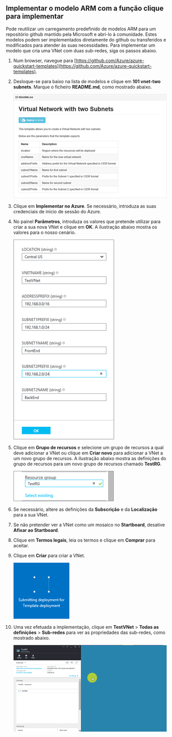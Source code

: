 ## <a name="deploy-the-arm-template-by-using-click-to-deploy"></a>Implementar o modelo ARM com a função clique para implementar
Pode reutilizar um carregamento predefinido de modelos ARM para um repositório github mantido pela Microsoft e abri-lo à comunidade. Estes modelos podem ser implementados diretamente do github ou transferidos e modificados para atender às suas necessidades. Para implementar um modelo que cria uma VNet com duas sub-redes, siga os passos abaixo.

1. Num browser, navegue para [https://github.com/Azure/azure-quickstart-templates](https://github.com/Azure/azure-quickstart-templates).
2. Desloque-se para baixo na lista de modelos e clique em **101 vnet-two subnets**. Marque o ficheiro **README.md**, como mostrado abaixo.
   
    ![Ficheiro READEME.md no github](./media/virtual-networks-create-vnet-arm-template-click-include/figure1.png)
3. Clique em **Implementar no Azure**. Se necessário, introduza as suas credenciais de início de sessão do Azure. 
4. No painel **Parâmetros**, introduza os valores que pretende utilizar para criar a sua nova VNet e clique em **OK**. A ilustração abaixo mostra os valores para o nosso cenário.
   
    ![Parâmetros do modelo ARM](./media/virtual-networks-create-vnet-arm-template-click-include/figure2.png)
5. Clique em **Grupo de recursos** e selecione um grupo de recursos a qual deve adicionar a VNet ou clique em **Criar novo** para adicionar a VNet a um novo grupo de recursos. A ilustração abaixo mostra as definições do grupo de recursos para um novo grupo de recursos chamado **TestRG**.
   
    ![Grupo de recursos](./media/virtual-networks-create-vnet-arm-template-click-include/figure3.png)
6. Se necessário, altere as definições da **Subscrição** e da **Localização** para a sua VNet.
7. Se não pretender ver a VNet como um mosaico no **Startboard**, desative **Afixar ao Startboard**.
8. Clique em **Termos legais**, leia os termos e clique em **Comprar** para aceitar. 
9. Clique em **Criar** para criar a VNet.
   
    ![Mosaico Submeter implementação no portal de pré-visualização](./media/virtual-networks-create-vnet-arm-template-click-include/figure4.png)
10. Uma vez efetuada a implementação, clique em **TestVNet** > **Todas as definições** > **Sub-redes** para ver as propriedades das sub-redes, como mostrado abaixo.
    
     ![Criar a VNet no portal de pré-visualização](./media/virtual-networks-create-vnet-arm-template-click-include/figure5.gif)



<!--HONumber=Nov16_HO2-->


